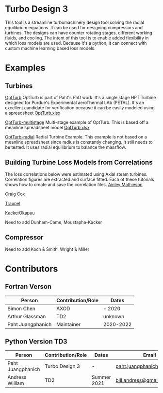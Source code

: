 # Turbo Design 3 
This tool is a streamline turbomachinery design tool solving the radial equilibrium equations. It can be used for designing compressors and turbines. The designs can have counter rotating stages, different working fluids, and cooling. The intent of this tool is to enable added flexibility in which loss models are used. Because it's a python, it can connect with custom machine learning based loss models.

# Examples 
## Turbines
[OptTurb](https://colab.research.google.com/github/nasa/turbo-design/blob/examples/optturb-turbine/) OptTurb is part of Paht's PhD work. It's a single stage HPT Turbine designed for Purdue's Experimental aeroThermal LAb (PETAL). It's an excellent candidate for verification because it can be easily modeled using a spreadsheet [OptTurb.xlsx](/references/optturb-turbine/optturb-fixed_pressure_loss2.xlsm) 

[OptTurb-multistage](https://colab.research.google.com/github/nasa/turbo-design/blob/examples/optturb-multistage/) Multi-stage example of OptTurb. This is based off a meanline spreadsheet model [OptTurb.xlsx](/references/optturb-multistage/multistage-fixed_pressure_loss2.xlsx) 

[OptTurb-radial](https://colab.research.google.com/github/nasa/turbo-design/blob/examples/optturb-radial-turbine/) Radial Turbine Example. This example is not based on a meanline spreadsheet since radius is constantly changing. It still needs to be tested. It uses radial equilibrium to balance the massflow. 

## Building Turbine Loss Models from Correlations
The loss correlations below were estimated using Axial steam turbines. Correlation figures are extracted and surface fitted. Each of these tutorials shows how to create and save the correlation files. 
[Ainley Mathieson](references/Turbines/AinleyMathieson/ainley_mathieson.ipynb)

[Craig Cox](references/Turbines/CraigCox/craig_cox.ipynb)

[Traupel](references/Turbines/Traupel/traupel.ipynb)

[KackerOkapuu](references/Turbines/KackerOkapuu/kacker_okapuu.ipynb)

Need to add Dunham-Came, Moustapha-Kacker

## Compressor

Need to add Koch & Smith, Wright & Miller


# Contributors

## Fortran Verson
| Person | Contribution/Role | Dates |
| ------ | ------ | ------ |
| Simon Chen | AXOD | - 2020 |
| Arthur Glassman | TD2 | unknown |
| Paht Juangphanich | Maintainer | 2020-2022 |


## Python Version TD3
| Person | Contribution/Role | Dates | Email |
| ------ | ----------------- | ----- | ------|
| Paht Juangphanich | Turbo Design 3 | - | paht.juangphanich@nasa.gov |
| Andress William | TD2 | Summer 2021 | bill.andress@gmail.com |

